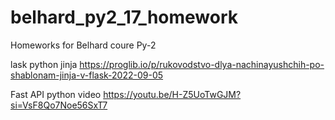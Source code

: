 # belhard_py2_17_homework
Homeworks for Belhard coure Py-2


lask python jinja 
https://proglib.io/p/rukovodstvo-dlya-nachinayushchih-po-shablonam-jinja-v-flask-2022-09-05


Fast API python video
https://youtu.be/H-Z5UoTwGJM?si=VsF8Qo7Noe56SxT7

